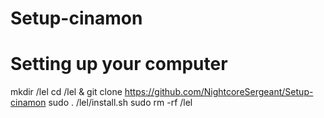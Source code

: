 # Setup-cinamon
# Setting up your computer
mkdir /lel
cd /lel & git clone https://github.com/NightcoreSergeant/Setup-cinamon
sudo . /lel/install.sh
sudo rm -rf /lel

